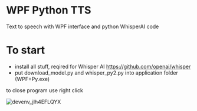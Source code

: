 # WPF Python TTS
Text to speech with WPF interface and python WhisperAI code

# To start
- install all stuff, reqired for Whisper AI https://github.com/openai/whisper
- put download_model.py and whisper_py2.py into application folder (WPF+Py.exe)

to close program use right click

![devenv_jlh4EFLQYX](https://github.com/meckbaig/WPF-Python-TTS/assets/103282503/f81cfdae-7a54-4893-a0f1-5ddf6e6640c0)
